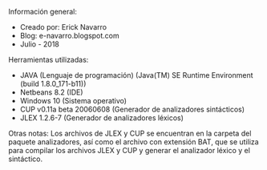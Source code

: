 Información general:
* Creado por: Erick Navarro
* Blog: e-navarro.blogspot.com
* Julio - 2018

Herramientas utilizadas:
* JAVA (Lenguaje de programación) (Java(TM) SE Runtime Environment (build 1.8.0_171-b11))
* Netbeans 8.2 (IDE)
* Windows 10 (Sistema operativo)
* CUP v0.11a beta 20060608 (Generador de analizadores sintácticos)
* JLEX 1.2.6-7 (Generador de analizadores léxicos) 

Otras notas:
Los archivos de JLEX y CUP se encuentran en la carpeta del paquete 
analizadores, así como el archivo con extensión BAT, que se utiliza 
para compilar los archivos JLEX y CUP y generar el analizador léxico 
y el sintáctico. 

